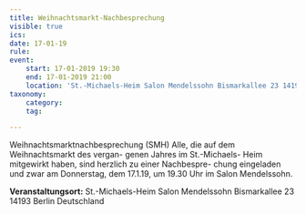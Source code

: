 ```yaml
---
title: Weihnachtsmarkt-Nachbesprechung
visible: true
ics: 
date: 17-01-19
rule: 
event:
	start: 17-01-2019 19:30
	end: 17-01-2019 21:00
	location: 'St.-Michaels-Heim Salon Mendelssohn Bismarkallee 23 14193 Berlin Deutschland'
taxonomy:
	category: 
	tag: 

---
```

Weihnachtsmarktnachbesprechung (SMH)
Alle, die auf dem Weihnachtsmarkt des vergan- genen Jahres im St.-Michaels- Heim mitgewirkt haben, sind herzlich zu einer Nachbespre-
chung eingeladen und zwar am Donnerstag, dem 17.1.19, um 19.30 Uhr im Salon Mendelssohn.


**Veranstaltungsort:** St.-Michaels-Heim
Salon Mendelssohn
Bismarkallee 23
14193 Berlin
Deutschland

